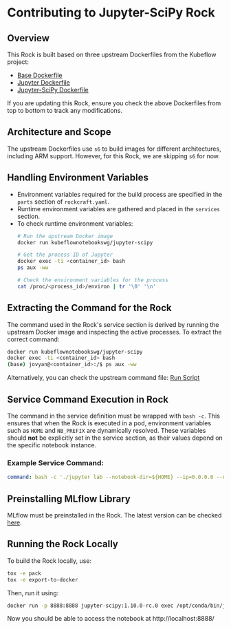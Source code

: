 # Contributing to Jupyter-SciPy Rock

## Overview
This Rock is built based on three upstream Dockerfiles from the Kubeflow project:

- [Base Dockerfile](https://github.com/kubeflow/kubeflow/blob/v1.10.0-rc.0/components/example-notebook-servers/base/Dockerfile)
- [Jupyter Dockerfile](https://github.com/kubeflow/kubeflow/blob/v1.10.0-rc.0/components/example-notebook-servers/jupyter/Dockerfile)
- [Jupyter-SciPy Dockerfile](https://github.com/kubeflow/kubeflow/blob/v1.10.0-rc.0/components/example-notebook-servers/jupyter-scipy/Dockerfile)

If you are updating this Rock, ensure you check the above Dockerfiles from top to bottom to track any modifications.

## Architecture and Scope
The upstream Dockerfiles use `s6` to build images for different architectures, including ARM support. However, for this Rock, we are skipping `s6` for now.

## Handling Environment Variables
- Environment variables required for the build process are specified in the `parts` section of `rockcraft.yaml`.
- Runtime environment variables are gathered and placed in the `services` section.
- To check runtime environment variables:
  ```sh
  # Run the upstream Docker image
  docker run kubeflownotebookswg/jupyter-scipy

  # Get the process ID of Jupyter
  docker exec -ti <container_id> bash
  ps aux -ww

  # Check the environment variables for the process
  cat /proc/<process_id>/environ | tr '\0' '\n'
  ```

## Extracting the Command for the Rock
The command used in the Rock's service section is derived by running the upstream Docker image and inspecting the active processes.
To extract the correct command:

```sh
docker run kubeflownotebookswg/jupyter-scipy
docker exec -ti <container_id> bash
(base) jovyan@<container_id>:/$ ps aux -ww
```

Alternatively, you can check the upstream command file:
[Run Script](https://github.com/kubeflow/kubeflow/blob/v1.10.0-rc.0/components/example-notebook-servers/jupyter/s6/services.d/jupyterlab/run)

## Service Command Execution in Rock
The command in the service definition must be wrapped with `bash -c`. This ensures that when the Rock is executed in a pod, environment variables such as `HOME` and `NB_PREFIX` are dynamically resolved. These variables should **not** be explicitly set in the service section, as their values depend on the specific notebook instance.

### Example Service Command:
```yaml
command: bash -c './jupyter lab --notebook-dir=${HOME} --ip=0.0.0.0 --no-browser --allow-root --port=8888 --ServerApp.token="" --ServerApp.password="" --ServerApp.allow_origin="*" --ServerApp.allow_remote_access=True --ServerApp.base_url=${NB_PREFIX} --ServerApp.authenticate_prometheus=False'
```

## Preinstalling MLflow Library
MLflow must be preinstalled in the Rock. The latest version can be checked [here](https://github.com/canonical/mlflow-operator/blob/main/metadata.yaml#L18).

## Running the Rock Locally
To build the Rock locally, use:
```sh
tox -e pack
tox -e export-to-docker
```

Then, run it using:
```sh
docker run -p 8888:8888 jupyter-scipy:1.10.0-rc.0 exec /opt/conda/bin/jupyter lab --notebook-dir="/home/jovyan" --ip=0.0.0.0 --no-browser --allow-root --port=8888 --ServerApp.token="" --ServerApp.password="" --ServerApp.allow_origin="*" --ServerApp.allow_remote_access=True --ServerApp.base_url="/" --ServerApp.authenticate_prometheus=False
```

Now you should be able to access the notebook at http://localhost:8888/


